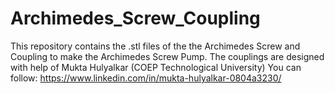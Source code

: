 # Archimedes_Screw_Coupling
This repository contains the .stl files of the the Archimedes Screw and Coupling to make the Archimedes Screw Pump. The couplings are designed with help of Mukta Hulyalkar (COEP Technological University)
You can follow: https://www.linkedin.com/in/mukta-hulyalkar-0804a3230/
